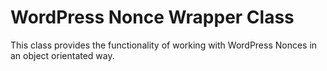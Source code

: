 # WordPress Nonce Wrapper Class
This class provides the functionality of working with WordPress Nonces in an object orientated way.